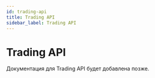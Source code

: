 ```yaml
---
id: trading-api
title: Trading API
sidebar_label: Trading API
---
```


# Trading API

Документация для Trading API будет добавлена позже.
